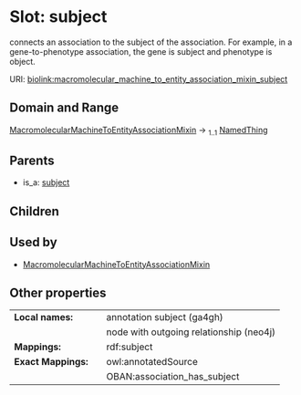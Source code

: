 
# Slot: subject


connects an association to the subject of the association. For example, in a gene-to-phenotype association, the gene is subject and phenotype is object.

URI: [biolink:macromolecular_machine_to_entity_association_mixin_subject](https://w3id.org/biolink/macromolecular_machine_to_entity_association_mixin_subject)


## Domain and Range

[MacromolecularMachineToEntityAssociationMixin](MacromolecularMachineToEntityAssociationMixin.md) &#8594;  <sub>1..1</sub> [NamedThing](NamedThing.md)

## Parents

 *  is_a: [subject](subject.md)

## Children


## Used by

 * [MacromolecularMachineToEntityAssociationMixin](MacromolecularMachineToEntityAssociationMixin.md)

## Other properties

|  |  |  |
| --- | --- | --- |
| **Local names:** | | annotation subject (ga4gh) |
|  | | node with outgoing relationship (neo4j) |
| **Mappings:** | | rdf:subject |
| **Exact Mappings:** | | owl:annotatedSource |
|  | | OBAN:association_has_subject |

